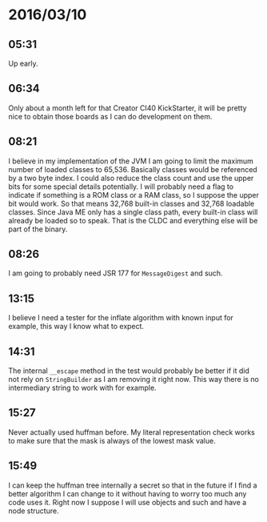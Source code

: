 # 2016/03/10

## 05:31

Up early.

## 06:34

Only about a month left for that Creator CI40 KickStarter, it will be pretty
nice to obtain those boards as I can do development on them.

## 08:21

I believe in my implementation of the JVM I am going to limit the maximum
number of loaded classes to 65,536. Basically classes would be referenced by
a two byte index. I could also reduce the class count and use the upper bits
for some special details potentially. I will probably need a flag to indicate
if something is a ROM class or a RAM class, so I suppose the upper bit would
work. So that means 32,768 built-in classes and 32,768 loadable classes. Since
Java ME only has a single class path, every built-in class will already be
loaded so to speak. That is the CLDC and everything else will be part of the
binary.

## 08:26

I am going to probably need JSR 177 for `MessageDigest` and such.

## 13:15

I believe I need a tester for the inflate algorithm with known input for
example, this way I know what to expect.

## 14:31

The internal `__escape` method in the test would probably be better if it did
not rely on `StringBuilder` as I am removing it right now. This way there is
no intermediary string to work with for example.

## 15:27

Never actually used huffman before. My literal representation check works to
make sure that the mask is always of the lowest mask value.

## 15:49

I can keep the huffman tree internally a secret so that in the future if I find
a better algorithm I can change to it without having to worry too much any code
uses it. Right now I suppose I will use objects and such and have a node
structure.

